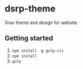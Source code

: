 # dsrp-theme
Grav theme and design for website.

## Getting started
1. `npm install -g gulp-cli`
2. `npm install`
3. `gulp`
